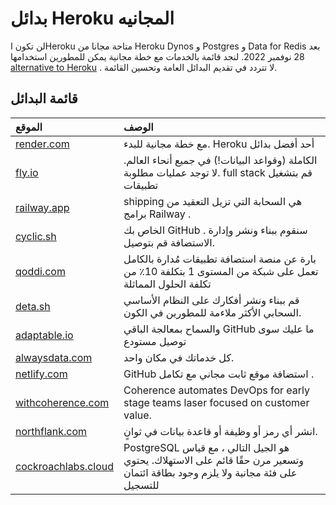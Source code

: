 # بدائل Heroku المجانيه
لن تكون اHeroku  متاحة مجانا من Heroku Dynos و Postgres و Data for Redis  بعد 28 نوفمبر 2022. لنجد قائمة بالخدمات مع خطة مجانية يمكن للمطورين استخدامها  [alternative to Heroku](https://engagespot.co/blog/free-heroku-alternatives) . لا تتردد في تقديم البدائل العامة وتحسين القائمة.

## قائمة البدائل
| الموقع | الوصف |
| :---- | :-------------|
| [render.com](https://render.com/) | مع خطة مجانية للبدء. Heroku أحد أفضل بدائل |
| [fly.io](https://fly.io/) | الكاملة (وقواعد البيانات!) في جميع أنحاء العالم. لا توجد عمليات مطلوبة. full stack قم بتشغيل تطبيقات|
| [railway.app](https://railway.app/) | shipping هي السحابة التي تزيل التعقيد من برامج Railway . |
| [cyclic.sh](https://www.cyclic.sh/) | الخاص بك   GitHub  . سنقوم ببناء ونشر وإدارة الاستضافة قم بتوصيل.|
| [qoddi.com](https://qoddi.com/) |  بارة عن منصة استضافة تطبيقات مُدارة بالكامل تعمل على شبكة من المستوى 1 بتكلفة 10٪ من تكلفة الحلول المماثلة  |
| [deta.sh](https://www.deta.sh/) | قم ببناء ونشر أفكارك على النظام الأساسي السحابي الأكثر ملاءمة للمطورين في الكون. |
| [adaptable.io](https://adaptable.io/) | 	والسماح بمعالجة الباقي GitHub ما عليك سوى توصيل مستودع |
| [alwaysdata.com](https://www.alwaysdata.com/en/) | كل خدماتك في مكان واحد. |
| [netlify.com](https://www.netlify.com/) | GitHub استضافة موقع ثابت مجاني مع تكامل . |
| [withcoherence.com](https://www.withcoherence.com/) | Coherence automates DevOps for early stage teams laser focused on customer value. |
| [northflank.com](https://www.northflank.com/) | انشر أي رمز أو وظيفة أو قاعدة بيانات في ثوانٍ. |
| [cockroachlabs.cloud](https://cockroachlabs.cloud/) |  PostgreSQL  هو الجيل التالي     ، مع قياس وتسعير مرن حقًا قائم على الاستهلاك. يحتوي على فئة مجانية ولا يلزم وجود بطاقة ائتمان للتسجيل  |
